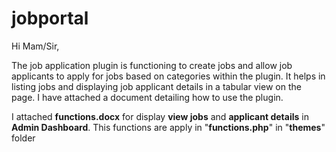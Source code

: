 # jobportal

Hi Mam/Sir,

The job application plugin is functioning to create jobs and allow job applicants to apply for jobs based on categories within the plugin. It helps in listing jobs and displaying job applicant details in a tabular view on the page. I have attached a document detailing how to use the plugin.

I attached **functions.docx** for display **view jobs** and **applicant details** in **Admin Dashboard**. This functions are apply in "**functions.php**" in "**themes**" folder
